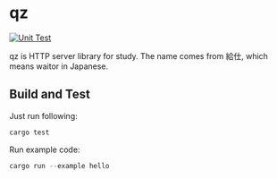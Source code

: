 # qz

[![Unit Test](https://github.com/ikanago/qz/actions/workflows/ci.yml/badge.svg?branch=main)](https://github.com/ikanago/qz/actions/workflows/ci.yml)

qz is HTTP server library for study. The name comes from 給仕, which means waitor in Japanese.

## Build and Test
Just run following:
```rust
cargo test
```

Run example code:
```rust
cargo run --example hello
```
